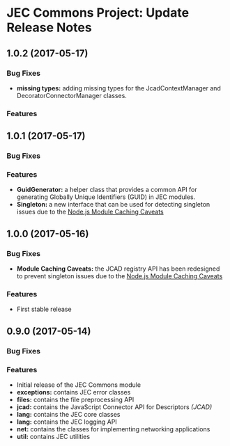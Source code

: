 # JEC Commons Project: Update Release Notes

<a name="jec-commons-1.0.2"></a>
## **1.0.2** (2017-05-17)

### Bug Fixes

- **missing types:** adding missing types for the JcadContextManager and DecoratorConnectorManager classes.

### Features

<a name="jec-commons-1.0.1"></a>
## **1.0.1** (2017-05-17)

### Bug Fixes

### Features

- **GuidGenerator:** a helper class that provides a common API for generating Globally Unique Identifiers (GUID) in JEC modules.
- **Singleton:** a new interface that can be used for detecting singleton issues due to the [Node.js Module Caching Caveats](https://nodejs.org/api/modules.html#modules_module_caching_caveats)

<a name="jec-commons-1.0.0"></a>
## **1.0.0** (2017-05-16)

### Bug Fixes

- **Module Caching Caveats:** the JCAD registry API has been redesigned to prevent singleton issues due to the [Node.js Module Caching Caveats](https://nodejs.org/api/modules.html#modules_module_caching_caveats)

### Features

- First stable release

<a name="jec-commons-0.9.0"></a>
## **0.9.0** (2017-05-14)

### Bug Fixes

### Features

- Initial release of the JEC Commons module
- **exceptions:** contains JEC error classes
- **files:** contains the file preprocessing API
- **jcad:** contains the JavaScript Connector API for Descriptors *(JCAD)*
- **lang:** contains the JEC core classes
- **lang:** contains the JEC logging API
- **net:** contains the classes for implementing networking applications
- **util:** contains JEC utilities